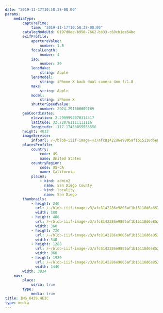 ```yaml
---
date: "2019-11-17T10:58:38-08:00"
params:
    mediaType:
        captureTime:
            time: "2019-11-17T10:58:38-08:00"
        catalogNodeUid: 0197d0ee-b958-7662-bb33-c60cb1ee54bc
        exifProfile:
            apertureValue:
                number: 1.8
            focalLength:
                number: 4
            iso:
                number: 20
            lensMake:
                string: Apple
            lensModel:
                string: iPhone X back dual camera 4mm f/1.8
            make:
                string: Apple
            model:
                string: iPhone X
            shutterSpeedValue:
                number: 2024.291506609169
        geoCoordinates:
            elevation: 2.2999992370314417
            latitude: 32.720761111111116
            longitude: -117.17433055555556
        height: 4032
        imageService:
            infoUrl: /~/blob-iiif-image-v3/afc8142286e9805af1b15118d6e85295bb891f6fd6f5fdff19394c0f573d69a9/info.json
        placesProfile:
            country:
                code: US
                name: United States
            countryRegion:
                code: US-CA
                name: California
            places:
                - kind: admin2
                  name: San Diego County
                - kind: locality
                  name: San Diego
        thumbnails:
            - height: 240
              url: /~/blob-iiif-image-v3/afc8142286e9805af1b15118d6e85295bb891f6fd6f5fdff19394c0f573d69a9/full/180%2C240/0/default.jpg
              width: 180
            - height: 480
              url: /~/blob-iiif-image-v3/afc8142286e9805af1b15118d6e85295bb891f6fd6f5fdff19394c0f573d69a9/full/360%2C480/0/default.jpg
              width: 360
            - height: 720
              url: /~/blob-iiif-image-v3/afc8142286e9805af1b15118d6e85295bb891f6fd6f5fdff19394c0f573d69a9/full/540%2C720/0/default.jpg
              width: 540
            - height: 1280
              url: /~/blob-iiif-image-v3/afc8142286e9805af1b15118d6e85295bb891f6fd6f5fdff19394c0f573d69a9/full/960%2C1280/0/default.jpg
              width: 960
            - height: 1920
              url: /~/blob-iiif-image-v3/afc8142286e9805af1b15118d6e85295bb891f6fd6f5fdff19394c0f573d69a9/full/1440%2C1920/0/default.jpg
              width: 1440
        width: 3024
    nav:
        place:
            us/ca: true
        type:
            media: true
title: IMG_8429.HEIC
type: media
---
```

